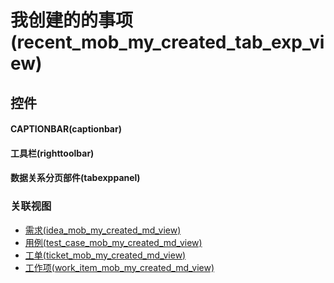 # 我创建的的事项(recent_mob_my_created_tab_exp_view)  <!-- {docsify-ignore-all} -->



## 控件
#### CAPTIONBAR(captionbar)
#### 工具栏(righttoolbar)
#### 数据关系分页部件(tabexppanel)


### 关联视图
  * [需求(idea_mob_my_created_md_view)](app/view/idea_mob_my_created_md_view)
  * [用例(test_case_mob_my_created_md_view)](app/view/test_case_mob_my_created_md_view)
  * [工单(ticket_mob_my_created_md_view)](app/view/ticket_mob_my_created_md_view)
  * [工作项(work_item_mob_my_created_md_view)](app/view/work_item_mob_my_created_md_view)

<script>
 const { createApp } = Vue
  createApp({
    data() {
      return {

      }
    }
  }).use(ElementPlus).mount('#app')
</script>